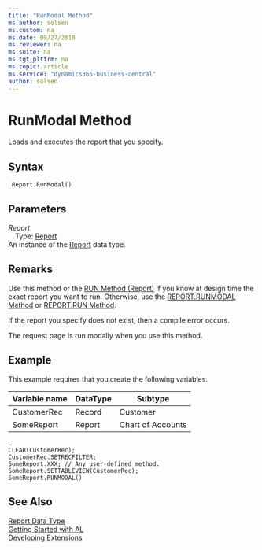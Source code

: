 ```yaml
---
title: "RunModal Method"
ms.author: solsen
ms.custom: na
ms.date: 09/27/2018
ms.reviewer: na
ms.suite: na
ms.tgt_pltfrm: na
ms.topic: article
ms.service: "dynamics365-business-central"
author: solsen
---
```

[//]: # (START>DO_NOT_EDIT)
[//]: # (IMPORTANT:Do not edit any of the content between here and the END>DO_NOT_EDIT.)
[//]: # (Any modifications should be made in the .resx files in the ModernDev repo.)
# RunModal Method
Loads and executes the report that you specify.

## Syntax
```
 Report.RunModal()
```

## Parameters
*Report*  
&emsp;Type: [Report](report-data-type.md)  
An instance of the [Report](report-data-type.md) data type.  


[//]: # (IMPORTANT: END>DO_NOT_EDIT)

## Remarks  
 Use this method or the [RUN Method \(Report\)](devenv-RUN-Method-Report.md) if you know at design time the exact report you want to run. Otherwise, use the [REPORT.RUNMODAL Method](devenv-REPORT-RUNMODAL-Method.md) or [REPORT.RUN Method](devenv-REPORT-RUN-Method.md).  
  
 If the report you specify does not exist, then a compile error occurs.  
  
 The request page is run modally when you use this method.  
  
## Example  
 This example requires that you create the following variables.  
  
|Variable name|DataType|Subtype|  
|-------------------|--------------|-------------|  
|CustomerRec|Record|Customer|  
|SomeReport|Report|Chart of Accounts|  
  
```  
…  
CLEAR(CustomerRec);  
CustomerRec.SETRECFILTER;  
SomeReport.XXX; // Any user-defined method.  
SomeReport.SETTABLEVIEW(CustomerRec);  
SomeReport.RUNMODAL()  
```  

## See Also
[Report Data Type](report-data-type.md)  
[Getting Started with AL](../devenv-get-started.md)  
[Developing Extensions](../devenv-dev-overview.md)
